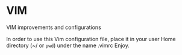 # VIM
VIM improvements and configurations

In order to use this Vim configuration file, place it in your user Home directory (~/ or `pwd`) under the name .vimrc
Enjoy.
